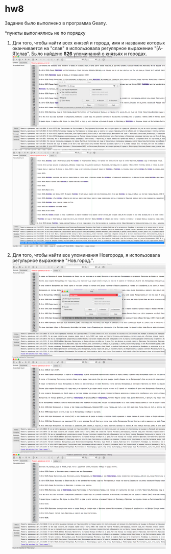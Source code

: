 # hw8
Задание было выполнено в программа Geany.

*пункты выполнялись не по порядку

1. Для того, чтобы найти всех князей и города, имя и название которых оканчивается на "слав" я использовала регулярное выражение "[А-Я]слав". Было найдено **626** упоминаний о князьях и городах. 
![](https://github.com/daryagerasimenko/hw8/blob/master/3.1.png?raw=true)
![](https://github.com/daryagerasimenko/hw8/blob/master/2.png?raw=true)

2. Для того, чтобы найти все упоминания Новгорода, я использовала регульрное выражение "Нов.город.".
![](https://github.com/daryagerasimenko/hw8/blob/master/3.png?raw=true)
![](https://github.com/daryagerasimenko/hw8/blob/master/3.2.png?raw=true)
![](https://github.com/daryagerasimenko/hw8/blob/master/3.3.png?raw=true)
